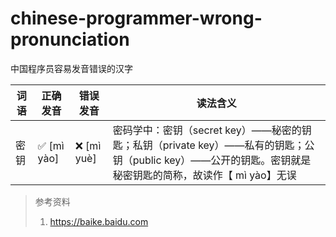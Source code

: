 # chinese-programmer-wrong-pronunciation
中国程序员容易发音错误的汉字

| 词语  | 正确发音 | 错误发音 | 读法含义 |
| ---- | ------- | ------- | ------ |
| 密钥  | ✅ [mì yào] | ❌ [mì yuè] | 密码学中：密钥（secret key）——秘密的钥匙；私钥（private key）——私有的钥匙；公钥（public key）——公开的钥匙。密钥就是秘密钥匙的简称，故读作【 mì yào】无误 |







> 参考资料
>
> 1. https://baike.baidu.com
